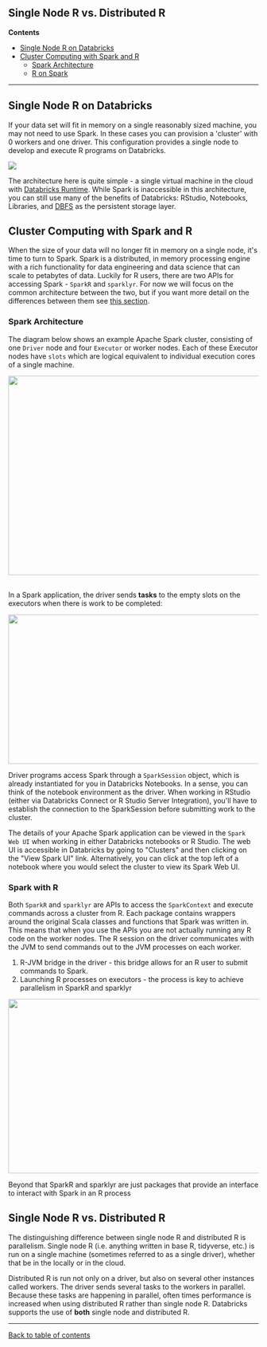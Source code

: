 
## Single Node R vs. Distributed R

**Contents**

* [Single Node R on Databricks](#single-node-r-on-databricks)
* [Cluster Computing with Spark and R](#cluster-computing-with-spark-and-r)
  * [Spark Architecture](#spark-architecture)
  * [R on Spark](#r-on-spark)

___

## Single Node R on Databricks
If your data set will fit in memory on a single reasonably sized machine, you may not need to use Spark.  In these cases you can provision a 'cluster' with 0 workers and one driver.  This configuration provides a single node to develop and execute R programs on Databricks. 

<img src="https://github.com/marygracemoesta/R-User-Guide/blob/master/Getting_Started/images/single_node_cluster.png?raw=true">

The architecture here is quite simple - a single virtual machine in the cloud with [Databricks Runtime](DBRlink).  While Spark is inaccessible in this architecture, you can still use many of the benefits of Databricks: RStudio, Notebooks, Libraries, and [DBFS](https://github.com/marygracemoesta/R-User-Guide/blob/master/Getting_Started/DBFS.md#dbfs) as the persistent storage layer.  

## Cluster Computing with Spark and R 
When the size of your data will no longer fit in memory on a single node, it's time to turn to Spark.  Spark is a distributed, in memory processing engine with a rich functionality for data engineering and data science that can scale to petabytes of data.  Luckily for R users, there are two APIs for accessing Spark - `SparkR` and `sparklyr`.  For now we will focus on the common architecture between the two, but if you want more detail on the differences between them see [this section](linktocome).

### Spark Architecture

The diagram below shows an example Apache Spark cluster, consisting of one `Driver` node and four `Executor` or worker nodes. Each of these Executor nodes have `slots` which are logical equivalent to individual execution cores of a single machine.

<img src="http://training.databricks.com/databricks_guide/gentle_introduction/videoss_logo.png" width=850 height=400> <br><br>

In a Spark application, the driver sends **tasks** to the empty slots on the executors when there is work to be completed:

<img src="http://training.databricks.com/databricks_guide/gentle_introduction/spark_cluster_tasks.png" width=850 height=300><br>

Driver programs access Spark through a `SparkSession` object, which is already instantiated for you in Databricks Notebooks.  In a sense, you can think of the notebook environment as the driver.  When working in RStudio (either via Databricks Connect or R Studio Server Integration), you'll have to establish the connection to the SparkSession before submitting work to the cluster.

The details of your Apache Spark application can be viewed in the `Spark Web UI` when working in either Databricks notebooks or R Studio.  The web UI is accessible in Databricks by going to "Clusters" and then clicking on the "View Spark UI" link. Alternatively, you can click at the top left of a notebook where you would select the cluster to view its Spark Web UI.

### Spark with R

Both `SparkR` and `sparklyr` are APIs to access the `SparkContext` and execute commands across a cluster from R.  Each package contains wrappers around the original Scala classes and functions that Spark was written in.  This means that when you use the APIs you are not actually running any R code on the worker nodes.  The R session on the driver communicates with the JVM to send commands out to the JVM processes on each worker.  
1. R-JVM bridge in the driver - this bridge allows for an R user to submit commands to Spark.  
2. Launching R processes on executors - the process is key to achieve parallelism in SparkR and sparklyr

<p align="center">
<img src="https://databricks-yong-star.s3.amazonaws.com/graphics/SparkR_Architecture.png" width=800 height=350>
</p>

Beyond that SparkR and sparklyr are just packages that provide an interface to interact with Spark in an R process


## Single Node R vs. Distributed R
The distinguishing difference between single node R and distributed R is parallelism. Single node R (i.e. anything written in base R, tidyverse, etc.) is run on a single machine (sometimes referred to as a single driver), whether that be in the locally or in the cloud.

Distributed R is run not only on a driver, but also on several other instances called workers. The driver sends several 
tasks to the workers in parallel. Because these tasks are happening in parallel, often times performance is increased 
when using distributed R rather than single node R. Databricks supports the use of **both** single node and distributed R. 


___
[Back to table of contents](https://github.com/marygracemoesta/R-User-Guide#contents)

